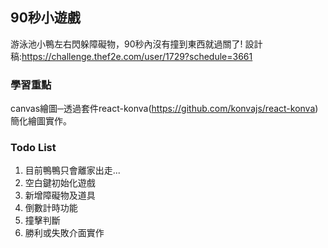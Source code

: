 ## 90秒小遊戲

游泳池小鴨左右閃躲障礙物，90秒內沒有撞到東西就過關了!
設計稿:https://challenge.thef2e.com/user/1729?schedule=3661

### 學習重點

canvas繪圖─透過套件react-konva(https://github.com/konvajs/react-konva)簡化繪圖實作。

### Todo List

1. 目前鴨鴨只會離家出走...
2. 空白鍵初始化遊戲
3. 新增障礙物及道具
4. 倒數計時功能
5. 撞擊判斷
6. 勝利或失敗介面實作

